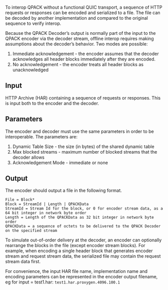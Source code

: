 To interop QPACK without a functional QUIC transport, a sequence of HTTP requests or responses can be encoded and serialized to a file.  The file can be decoded by another implementation and compared to the original sequence to verify interop.

Because the QPACK Decoder’s output is normally part of the input to the QPACK encoder via the decoder stream, offline interop requires making assumptions about the decoder’s behavior.  Two modes are possible: 

1. Immediate acknowledgement - the encoder assumes that the decoder acknowledges all header blocks immediately after they are encoded.
2. No acknowledgement - the encoder treats all header blocks as unacknowledged

## Input

HTTP Archive (HAR) containing a sequence of requests or responses.  This is input both to the encoder and the decoder.  

## Parameters

The encoder and decoder must use the same parameters in order to be interoperable.  The parameters are:

1. Dynamic Table Size - the size (in bytes) of the shared dynamic table
2. Max blocked streams - maximum number of blocked streams that the decoder allows
3. Acknowledgement Mode - immediate or none

## Output

The encoder should output a file in the following format.

```
File = Block*
Block = StreamId | Length | QPACKData
StreamId = Stream Id for the block, or 0 for encoder stream data, as a 64 bit integer in network byte order
Length = Length of the QPACKData as 32 bit integer in network byte order
QPACKData = a sequence of octets to be delivered to the QPACK Decoder on the specified stream
```

To simulate out-of-order delivery at the decoder, an encoder can optionally rearrange the blocks in the file (except encoder stream blocks).  For example, when encoding a single header block that generates encoder stream and request stream data, the serialized file may contain the request stream data first.

For convenience, the input HAR file name, implementation name and encoding parameters can be represented in the encoder output filename, eg for input = test1.har: `test1.har.proxygen.4096.100.1`
